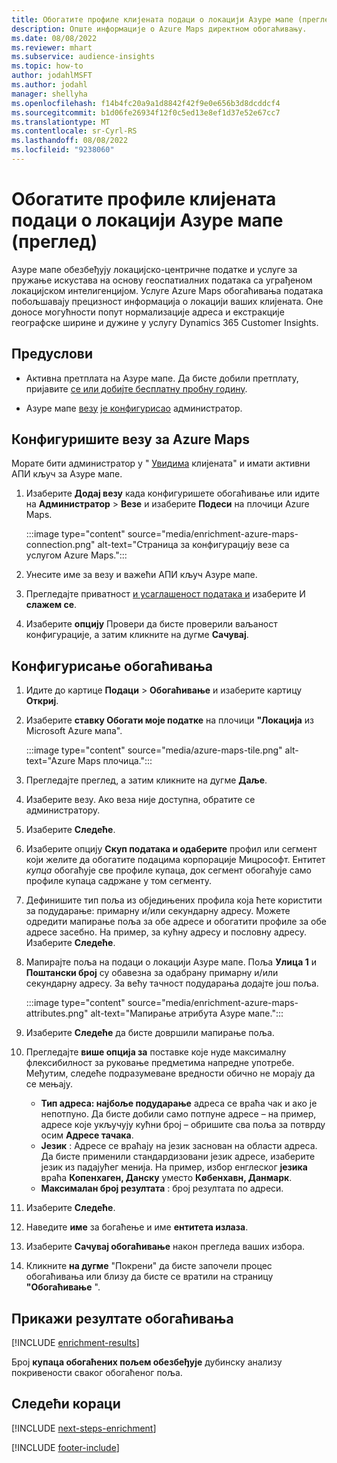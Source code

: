 ```yaml
---
title: Обогатите профиле клијената подаци о локацији Азуре мапе (преглед)
description: Опште информације о Azure Maps директном обогаћивању.
ms.date: 08/08/2022
ms.reviewer: mhart
ms.subservice: audience-insights
ms.topic: how-to
author: jodahlMSFT
ms.author: jodahl
manager: shellyha
ms.openlocfilehash: f14b4fc20a9a1d8842f42f9e0e656b3d8dcddcf4
ms.sourcegitcommit: b1d06fe26934f12f0c5ed13e8ef1d37e52e67cc7
ms.translationtype: MT
ms.contentlocale: sr-Cyrl-RS
ms.lasthandoff: 08/08/2022
ms.locfileid: "9238060"
---
```

# <a name="enrich-customer-profiles-with-location-data-from-azure-maps-preview"></a>Обогатите профиле клијената подаци о локацији Азуре мапе (преглед)

Азуре мапе обезбеђују локацијско-центричне податке и услуге за пружање искустава на основу геоспатиалних података са уграђеном локацијском интелигенцијом. Услуге Azure Maps обогаћивања података побољшавају прецизност информација о локацији ваших клијената. Оне доносе могућности попут нормализације адреса и екстракције географске ширине и дужине у услугу Dynamics 365 Customer Insights.

## <a name="prerequisites"></a>Предуслови

- Активна претплата на Азуре мапе. Да бисте добили претплату, пријавите [се или добијте бесплатну пробну годину](https://azure.microsoft.com/services/azure-maps/).

- Азуре мапе [везу](connections.md) [је конфигурисао](#configure-the-connection-for-azure-maps) администратор.

## <a name="configure-the-connection-for-azure-maps"></a>Конфигуришите везу за Azure Maps

Морате бити администратор у " [Увидима](permissions.md#admin) клијената" и имати активни АПИ кључ за Азуре мапе.

1. Изаберите **Додај везу** када конфигуришете обогаћивање или идите на **Администратор** > **Везе** и изаберите **Подеси** на плочици Azure Maps.

   :::image type="content" source="media/enrichment-azure-maps-connection.png" alt-text="Страница за конфигурацију везе са услугом Azure Maps.":::

1. Унесите име за везу и важећи АПИ кључ Азуре мапе.

1. Прегледајте приватност [и усаглашеност података и](connections.md#data-privacy-and-compliance) изаберите И **слажем се**.

1. Изаберите **опцију** Провери да бисте проверили ваљаност конфигурације, а затим кликните на дугме **Сачувај**.

## <a name="configure-the-enrichment"></a>Конфигурисање обогаћивања

1. Идите до картице **Подаци** > **Обогаћивање** и изаберите картицу **Откриј**.

1. Изаберите **ставку Обогати моје податке** на плочици **"Локација** из Microsoft Azure мапа".

   :::image type="content" source="media/azure-maps-tile.png" alt-text="Azure Maps плочица.":::

1. Прегледајте преглед, а затим кликните на дугме **Даље**.

1. Изаберите везу. Ако веза није доступна, обратите се администратору.

1. Изаберите **Следеће**.

1. Изаберите опцију **Скуп података и одаберите** профил или сегмент који желите да обогатите подацима корпорације Мицрософт. Ентитет *купца* обогаћује све профиле купаца, док сегмент обогаћује само профиле купаца садржане у том сегменту.

1. Дефинишите тип поља из обједињених профила која ћете користити за подударање: примарну и/или секундарну адресу. Можете одредити мапирање поља за обе адресе и обогатити профиле за обе адресе засебно. На пример, за кућну адресу и пословну адресу. Изаберите **Следеће**.

1. Мапирајте поља на подаци о локацији Азуре мапе. Поља **Улица 1** и **Поштански број** су обавезна за одабрану примарну и/или секундарну адресу. За већу тачност подударања додајте још поља.

   :::image type="content" source="media/enrichment-azure-maps-attributes.png" alt-text="Мапирање атрибута Азуре мапе.":::

1. Изаберите **Следеће** да бисте довршили мапирање поља.

1. Прегледајте **више опција за** поставке које нуде максималну флексибилност за руковање предметима напредне употребе. Међутим, следеће подразумеване вредности обично не морају да се мењају.

   - **Тип адреса: најбоље подударање** адреса се враћа чак и ако је непотпуно. Да бисте добили само потпуне адресе – на пример, адресе које укључују кућни број – обришите сва поља за потврду осим **Адресе тачака**.
   - **Језик** : Адресе се враћају на језик заснован на области адреса. Да бисте применили стандардизовани језик адресе, изаберите језик из падајућег менија. На пример, избор енглеског **језика** враћа **Копенхаген, Данску** уместо **Кøбенхавн, Данмарк**.
   - **Максималан број резултата** : број резултата по адреси.

1. Изаберите **Следеће**.

1. Наведите **име** за богаћење и име **ентитета излаза**.

1. Изаберите **Сачувај обогаћивање** након прегледа ваших избора.

1. Кликните **на дугме** "Покрени" да бисте започели процес обогаћивања или близу да бисте се вратили на страницу **"Обогаћивање** ".

## <a name="view-enrichment-results"></a>Прикажи резултате обогаћивања

[!INCLUDE [enrichment-results](includes/enrichment-results.md)]

Број **купаца обогаћених пољем обезбеђује** дубинску анализу покривености сваког обогаћеног поља.

## <a name="next-steps"></a>Следећи кораци

[!INCLUDE [next-steps-enrichment](includes/next-steps-enrichment.md)]

[!INCLUDE [footer-include](includes/footer-banner.md)]
